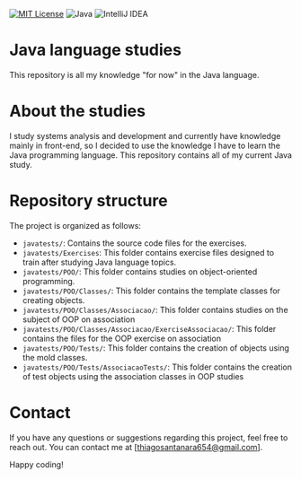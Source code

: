 [![MIT License](https://img.shields.io/badge/License-MIT-green.svg)](https://choosealicense.com/licenses/mit/)
![Java](https://img.shields.io/badge/java-%23ED8B00.svg?style=for-the-badge&logo=openjdk&logoColor=white)
![IntelliJ IDEA](https://img.shields.io/badge/IntelliJIDEA-000000.svg?style=for-the-badge&logo=intellij-idea&logoColor=white)
# Java language studies
This repository is all my knowledge "for now" in the Java language.
# About the studies
I study systems analysis and development and currently have knowledge mainly in front-end, so I decided to use the knowledge I have to learn the Java programming language. This repository contains all of my current Java study.
# Repository structure
The project is organized as follows:
* `javatests/`: Contains the source code files for the exercises.
* `javatests/Exercises`: This folder contains exercise files designed to train after studying Java language topics.
* `javatests/POO/`: This folder contains studies on object-oriented programming.
* `javatests/POO/Classes/`: This folder contains the template classes for creating objects.
* `javatests/POO/Classes/Associacao/`: This folder contains studies on the subject of OOP on association
* `javatests/POO/Classes/Associacao/ExerciseAssociacao/`: This folder contains the files for the OOP exercise on association
* `javatests/POO/Tests/`: This folder contains the creation of objects using the mold classes.
* `javatests/POO/Tests/AssociacaoTests/`: This folder contains the creation of test objects using the association classes in OOP studies

# Contact
If you have any questions or suggestions regarding this project, feel free to reach out. You can contact me at [thiagosantanara654@gmail.com].

Happy coding!




